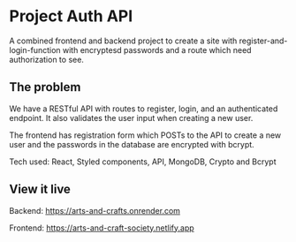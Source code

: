 # Project Auth API

A combined frontend and backend project to create a site with register-and-login-function with encryptesd passwords and a route which need authorization to see.

## The problem

We have a RESTful API with routes to register, login, and an authenticated endpoint. It also validates the user input when creating a new user.

The frontend has registration form which POSTs to the API to create a new user and the passwords in the database are encrypted with bcrypt.

Tech used: React, Styled components, API, MongoDB, Crypto and Bcrypt

## View it live

Backend: https://arts-and-crafts.onrender.com

Frontend: https://arts-and-craft-society.netlify.app
